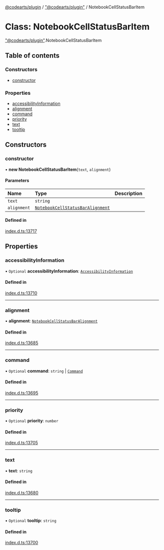 [@codearts/plugin](../README.md) / ["@codearts/plugin"](../modules/_codearts_plugin_.md) / NotebookCellStatusBarItem

# Class: NotebookCellStatusBarItem

["@codearts/plugin"](../modules/_codearts_plugin_.md).NotebookCellStatusBarItem

## Table of contents

### Constructors

- [constructor](codearts_plugin_.NotebookCellStatusBarItem.md#constructor)

### Properties

- [accessibilityInformation](codearts_plugin_.NotebookCellStatusBarItem.md#accessibilityinformation)
- [alignment](codearts_plugin_.NotebookCellStatusBarItem.md#alignment)
- [command](codearts_plugin_.NotebookCellStatusBarItem.md#command)
- [priority](codearts_plugin_.NotebookCellStatusBarItem.md#priority)
- [text](codearts_plugin_.NotebookCellStatusBarItem.md#text)
- [tooltip](codearts_plugin_.NotebookCellStatusBarItem.md#tooltip)

## Constructors

### constructor

• **new NotebookCellStatusBarItem**(`text`, `alignment`)

#### Parameters

| Name | Type | Description |
| :------ | :------ | :------ |
| `text` | `string` |  |
| `alignment` | [`NotebookCellStatusBarAlignment`](../enums/codearts_plugin_.NotebookCellStatusBarAlignment.md) |  |

#### Defined in

[index.d.ts:13717](https://github.com/huaweicloud/cloudide-plugin-api/blob/3b0eee8/index.d.ts#L13717)

## Properties

### accessibilityInformation

• `Optional` **accessibilityInformation**: [`AccessibilityInformation`](../interfaces/codearts_plugin_.AccessibilityInformation.md)

#### Defined in

[index.d.ts:13710](https://github.com/huaweicloud/cloudide-plugin-api/blob/3b0eee8/index.d.ts#L13710)

___

### alignment

• **alignment**: [`NotebookCellStatusBarAlignment`](../enums/codearts_plugin_.NotebookCellStatusBarAlignment.md)

#### Defined in

[index.d.ts:13685](https://github.com/huaweicloud/cloudide-plugin-api/blob/3b0eee8/index.d.ts#L13685)

___

### command

• `Optional` **command**: `string` \| [`Command`](../interfaces/codearts_plugin_.Command.md)

#### Defined in

[index.d.ts:13695](https://github.com/huaweicloud/cloudide-plugin-api/blob/3b0eee8/index.d.ts#L13695)

___

### priority

• `Optional` **priority**: `number`

#### Defined in

[index.d.ts:13705](https://github.com/huaweicloud/cloudide-plugin-api/blob/3b0eee8/index.d.ts#L13705)

___

### text

• **text**: `string`

#### Defined in

[index.d.ts:13680](https://github.com/huaweicloud/cloudide-plugin-api/blob/3b0eee8/index.d.ts#L13680)

___

### tooltip

• `Optional` **tooltip**: `string`

#### Defined in

[index.d.ts:13700](https://github.com/huaweicloud/cloudide-plugin-api/blob/3b0eee8/index.d.ts#L13700)

